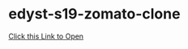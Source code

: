 # edyst-s19-zomato-clone

[Click this Link to Open](https://venkatpantham.github.io/edyst-s19-zomato-clone/frontend/index.html)
